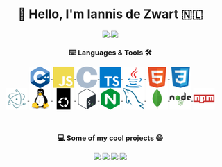 <div align="center">
	<h1>👋 Hello, I'm Iannis de Zwart 🇳🇱</h1>
	<a href="https://github.com/anuraghazra/github-readme-stats" target="_blank">
		<img
			align="center"
			src="https://github-readme-stats.vercel.app/api/top-langs/?username=iannisdezwart&langs_count=5&theme=radical&layout=compact"
			height="150" />
	</a>
	<a href="https://github.com/anuraghazra/github-readme-stats" target="_blank">
		<img
			align="center"
			src="https://github-readme-stats.vercel.app/api?username=iannisdezwart&count_private=true&theme=radical&show_icons=true"
			height="150" />
	</a>
	<br />
	<h3>⌨️ Languages & Tools 🛠</h3>
	<p>
		<!-- template
		<a href="" target="_blank">
			<img
				align="center"
				src=""
				width="50"
				height="50"
				alt="" />
		</a>
		-->
		<a href="https://www.cplusplus.com/" target="_blank">
			<img
				align="center"
				src="https://raw.githubusercontent.com/devicons/devicon/master/icons/cplusplus/cplusplus-original.svg"
				width="50"
				height="50"
				alt="C++" />
		</a>
		<a href="https://developer.mozilla.org/en-US/docs/Web/JavaScript" target="_blank">
			<img
				align="center"
				src="https://raw.githubusercontent.com/devicons/devicon/master/icons/javascript/javascript-plain.svg"
				width="50"
				height="50"
				alt="JavaScript" />
		</a>
		<a href="https://en.wikipedia.org/wiki/C_(programming_language)" target="_blank">
			<img
				align="center"
				src="https://raw.githubusercontent.com/devicons/devicon/master/icons/c/c-original.svg"
				width="50"
				height="50"
				alt="C" />
		</a>
		<a href="https://www.typescriptlang.org/" target="_blank">
			<img
				align="center"
				src="https://raw.githubusercontent.com/devicons/devicon/master/icons/typescript/typescript-original.svg"
				width="50"
				height="50"
				alt="TypeScript" />
		</a>
		<a href="https://en.wikipedia.org/wiki/Java_(programming_language)" target="_blank">
			<img
				align="center"
				src="https://raw.githubusercontent.com/devicons/devicon/master/icons/java/java-original.svg"
				width="50"
				height="50"
				alt="Java" />
		</a>
		<a href="https://en.wikipedia.org/wiki/HTML" target="_blank">
			<img
				align="center"
				src="https://raw.githubusercontent.com/devicons/devicon/master/icons/html5/html5-original.svg"
				width="50"
				height="50"
				alt="HTML" />
		</a>
		<a href="https://en.wikipedia.org/wiki/CSS" target="_blank">
			<img
				align="center"
				src="https://raw.githubusercontent.com/devicons/devicon/master/icons/css3/css3-original.svg"
				width="50"
				height="50"
				alt="CSS" />
		</a>
		<br />
		<a href="https://www.electronjs.org/" target="_blank">
			<img
				align="center"
				src="https://raw.githubusercontent.com/devicons/devicon/master/icons/electron/electron-original.svg"
				width="50"
				height="50"
				alt="Electron JS" />
		</a>
		<a href="https://www.linux.org/" target="_blank">
			<img
				align="center"
				src="https://raw.githubusercontent.com/devicons/devicon/master/icons/linux/linux-original.svg"
				width="50"
				height="50"
				alt="Linux" />
		</a>
		<a href="https://www.ubuntu.com/" target="_blank">
			<img
				align="center"
				src="https://raw.githubusercontent.com/devicons/devicon/master/icons/ubuntu/ubuntu-plain.svg"
				width="50"
				height="50"
				alt="Ubuntu" />
		</a>
		<a href="https://www.gnu.org/software/bash/" target="_blank">
			<img
				align="center"
				src="https://raw.githubusercontent.com/devicons/devicon/master/icons/bash/bash-original.svg"
				width="50"
				height="50"
				alt="Bash" />
		</a>
		<a href="https://www.nginx.com/" target="_blank">
			<img
				align="center"
				src="https://raw.githubusercontent.com/devicons/devicon/master/icons/nginx/nginx-original.svg"
				width="50"
				height="50"
				alt="NGINX" />
		</a>
		<a href="https://www.mysql.com/" target="_blank">
			<img
				align="center"
				src="https://raw.githubusercontent.com/devicons/devicon/master/icons/mysql/mysql-original.svg"
				width="50"
				height="50"
				alt="MySQL" />
		</a>
		<a href="https://www.mongodb.com/" target="_blank">
			<img
				align="center"
				src="https://raw.githubusercontent.com/devicons/devicon/master/icons/mongodb/mongodb-original.svg"
				width="50"
				height="50"
				alt="MongoDB" />
		</a>
		<a href="https://nodejs.org/en/" target="_blank">
			<img
				align="center"
				src="https://raw.githubusercontent.com/devicons/devicon/master/icons/nodejs/nodejs-original-wordmark.svg"
				width="50"
				height="50"
				alt="NodeJS" />
		</a>
		<a href="https://www.npmjs.com/" target="_blank">
			<img
				align="center"
				src="https://raw.githubusercontent.com/devicons/devicon/master/icons/npm/npm-original-wordmark.svg"
				width="50"
				height="50"
				alt="NPM" />
		</a>
	<p>
	<br />
	<h3>💻 Some of my cool projects 😄</h3>
	<a href="https://github.com/iannisdezwart/contajs">
			<img
			align="center"
			src="https://github-readme-stats.vercel.app/api/pin/?username=iannisdezwart&repo=contajs&theme=radical"
			width="350" />
	</a>
	<a href="https://github.com/iannisdezwart/forcefield-visualiser">
		<img
			align="center"
			src="https://github-readme-stats.vercel.app/api/pin/?username=iannisdezwart&repo=forcefield-visualiser&theme=radical"
			width="350" />
	</a>
	<a href="https://github.com/iannisdezwart/beat-dash">
		<img
			align="center"
			src="https://github-readme-stats.vercel.app/api/pin/?username=iannisdezwart&repo=beat-dash&theme=radical"
			width="350" />
	</a>
	<a href="https://github.com/iannisdezwart/tea">
		<img
			align="center"
			src="https://github-readme-stats.vercel.app/api/pin/?username=iannisdezwart&repo=tea&theme=radical"
			width="350" />
	</a>
</div>

<!--
**iannisdezwart/iannisdezwart** is a ✨ _special_ ✨ repository because its `README.md` (this file) appears on your GitHub profile.

Here are some ideas to get you started:

- 🔭 I’m currently working on ...
- 🌱 I’m currently learning ...
- 👯 I’m looking to collaborate on ...
- 🤔 I’m looking for help with ...
- 💬 Ask me about ...
- 📫 How to reach me: ...
- 😄 Pronouns: ...
- ⚡ Fun fact: ...
-->
